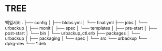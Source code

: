 # TREE
백업서버
.
├── config
│   ├── blobs.yml
│   └── final.yml
├── jobs
│   └── urbackup
│       ├── monit
│       ├── spec
│       └── templates
│           ├── pre-start
│           ├── post-start
│           └── bin
│               └── urbackup_ctl.erb
├── packages
│   └── urbackup
│       ├── packaging
│       └── spec
│
└── src
    └── urbackup
        └── dpkg-dev
            └── *.deb
